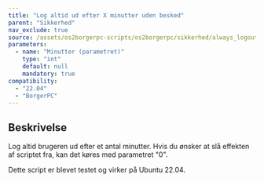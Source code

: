 ```yaml
---
title: "Log altid ud efter X minutter uden besked"
parent: "Sikkerhed"
nav_exclude: true
source: /assets/os2borgerpc-scripts/os2borgerpc/sikkerhed/always_logout_after_time.sh
parameters:
  - name: "Minutter (parametret)"
    type: "int"
    default: null
    mandatory: true
compatibility:  
  - "22.04"
  - "BorgerPC"
---
```


## Beskrivelse
Log altid brugeren ud efter et antal minutter.
Hvis du ønsker at slå effekten af scriptet fra, kan det køres med parametret "0".

Dette script er blevet testet og virker på Ubuntu 22.04.